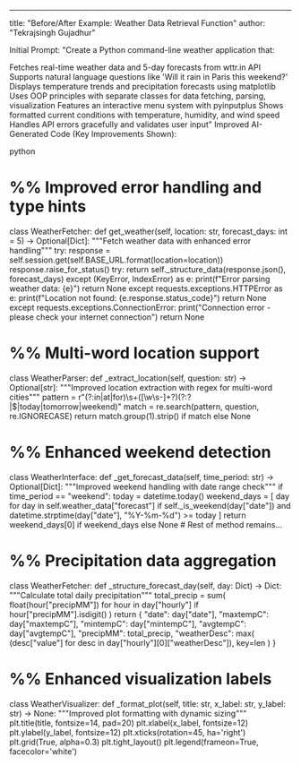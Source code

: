 ---
title: "Before/After Example: Weather Data Retrieval Function"
author: "Tekrajsingh Gujadhur"



  Initial Prompt:
"Create a Python command-line weather application that:

Fetches real-time weather data and 5-day forecasts from wttr.in API
Supports natural language questions like 'Will it rain in Paris this weekend?'
Displays temperature trends and precipitation forecasts using matplotlib
Uses OOP principles with separate classes for data fetching, parsing, visualization
Features an interactive menu system with pyinputplus
Shows formatted current conditions with temperature, humidity, and wind speed
Handles API errors gracefully and validates user input"
Improved AI-Generated Code (Key Improvements Shown):

python
# %% Improved error handling and type hints
class WeatherFetcher:
    def get_weather(self, location: str, forecast_days: int = 5) -> Optional[Dict]:
        """Fetch weather data with enhanced error handling"""
        try:
            response = self.session.get(self.BASE_URL.format(location=location))
            response.raise_for_status()
            try:
                return self._structure_data(response.json(), forecast_days)
            except (KeyError, IndexError) as e:
                print(f"Error parsing weather data: {e}")
                return None
        except requests.exceptions.HTTPError as e:
            print(f"Location not found: {e.response.status_code}")
            return None
        except requests.exceptions.ConnectionError:
            print("Connection error - please check your internet connection")
            return None

# %% Multi-word location support
class WeatherParser:
    def _extract_location(self, question: str) -> Optional[str]:
        """Improved location extraction with regex for multi-word cities"""
        pattern = r"(?:in|at|for)\s+([\w\s-]+?)(?:\?|$|today|tomorrow|weekend)"
        match = re.search(pattern, question, re.IGNORECASE)
        return match.group(1).strip() if match else None

# %% Enhanced weekend detection
class WeatherInterface:
    def _get_forecast_data(self, time_period: str) -> Optional[Dict]:
        """Improved weekend handling with date range check"""
        if time_period == "weekend":
            today = datetime.today()
            weekend_days = [
                day for day in self.weather_data["forecast"]
                if self._is_weekend(day["date"]) and 
                datetime.strptime(day["date"], "%Y-%m-%d") >= today
            ]
            return weekend_days[0] if weekend_days else None
        # Rest of method remains...

# %% Precipitation data aggregation
class WeatherFetcher:
    def _structure_forecast_day(self, day: Dict) -> Dict:
        """Calculate total daily precipitation"""
        total_precip = sum(
            float(hour["precipMM"]) 
            for hour in day["hourly"] 
            if hour["precipMM"].isdigit()
        )
        return {
            "date": day["date"],
            "maxtempC": day["maxtempC"],
            "mintempC": day["mintempC"],
            "avgtempC": day["avgtempC"],
            "precipMM": total_precip,
            "weatherDesc": max(
                (desc["value"] for desc in day["hourly"][0]["weatherDesc"]),
                key=len
            )
        }

# %% Enhanced visualization labels
class WeatherVisualizer:
    def _format_plot(self, title: str, x_label: str, y_label: str) -> None:
        """Improved plot formatting with dynamic sizing"""
        plt.title(title, fontsize=14, pad=20)
        plt.xlabel(x_label, fontsize=12)
        plt.ylabel(y_label, fontsize=12)
        plt.xticks(rotation=45, ha='right')
        plt.grid(True, alpha=0.3)
        plt.tight_layout()
        plt.legend(frameon=True, facecolor='white')
